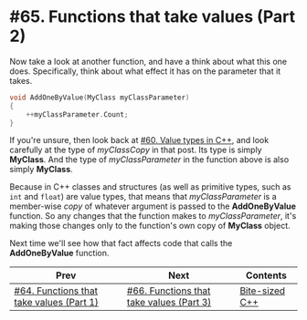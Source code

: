 # #65. Functions that take values (Part 2)

Now take a look at another function, and have a think about what this one does. Specifically, think about what effect it has on the parameter that it takes.

```cpp
void AddOneByValue(MyClass myClassParameter)
{
    ++myClassParameter.Count;
}
```

If you're unsure, then look back at [#60. Value types in C++](060.md), and look carefully at the type of *myClassCopy* in that post. Its type is simply **MyClass**. And the type of *myClassParameter* in the function above is also simply **MyClass**.

Because in C++ classes and structures (as well as primitive types, such as `int` and `float`) are value types, that means that *myClassParameter* is a member-wise *copy* of whatever argument is passed to the **AddOneByValue** function. So any changes that the function makes to *myClassParameter*, it's making those changes only to the function's own copy of **MyClass** object.

Next time we'll see how that fact affects code that calls the **AddOneByValue** function.

|Prev|Next|Contents|
|-|-|-|
|[#64. Functions that take values (Part 1)](064.md)|[#66. Functions that take values (Part 3)](066.md)|[Bite-sized C++](../README.md)|
